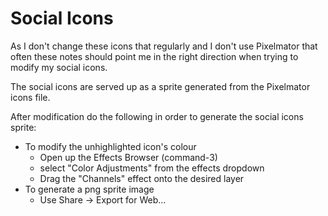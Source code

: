# Social Icons

As I don't change these icons that regularly and I don't use Pixelmator that
often these notes should point me in the right direction when trying to modify
my social icons.

The social icons are served up as a sprite generated from the Pixelmator icons
file.

After modification do the following in order to generate the social icons
sprite:

 * To modify the unhighlighted icon's colour
   * Open up the Effects Browser (command-3)
   * select "Color Adjustments" from the effects dropdown
   * Drag the "Channels" effect onto the desired layer
 * To generate a png sprite image
   * Use Share -> Export for Web...
